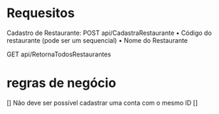 # Requesitos 

Cadastro de Restaurante: 
POST api/CadastraRestaurante 
•   Código do restaurante (pode ser um sequencial)
•   Nome do Restaurante 

GET api/RetornaTodosRestaurantes



# regras de negócio 

[] Não deve ser possível cadastrar uma conta com o mesmo ID
[]